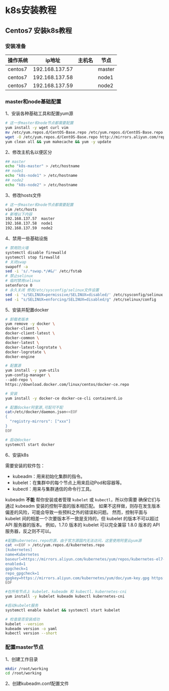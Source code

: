 # k8s安装教程

## Centos7 安装k8s教程

 ### 安装准备

| 操作系统 | ip地址         | 主机名 | 节点   |
| -------- | -------------- | ------ | ------ |
| centos7  | 192.168.137.57 |        | master |
| centos7  | 192.168.137.58 |        | node1  |
| centos7  | 192.168.137.59 |        | node2  |

### master和node基础配置

1、安装各种基础工具和配置yum源

```bash
# 这一步master和node节点都需要配置
yum install -y wget curl vim
mv /etc/yum.repos.d/CentOS-Base.repo /etc/yum.repos.d/CentOS-Base.repo.backup
wget -O /etc/yum.repos.d/CentOS-Base.repo http://mirrors.aliyun.com/repo/Centos-7.repo
yum clean all && yum makecache && yum -y update
```

2、修改主机名以便区分

```bash
## master
echo "k8s-master" > /etc/hostname
## node1
echo "k8s-node1" > /etc/hostname
## node2
echo "k8s-node2" > /etc/hostname
```

3、修改hosts文件

```bash
# 这一步master和node节点都需要配置
vim /etc/hosts
# 新增以下内容
192.168.137.57  master
192.168.137.58  node1
192.168.137.59  node2
```

4、禁用一些基础设施

```bash
# 禁用防火墙
systemctl disable firewalld
systemctl stop firewalld
# 关闭swap
swapoff -a
sed -i 's/.*swap.*/#&/' /etc/fstab
# 禁止selinux
# 临时禁用selinux
setenforce 0
# 永久关闭 修改/etc/sysconfig/selinux文件设置
sed -i 's/SELINUX=permissive/SELINUX=disabled/' /etc/sysconfig/selinux
sed -i "s/SELINUX=enforcing/SELINUX=disabled/g" /etc/selinux/config
```

5、安装并配置docker

```bash
# 卸载老版本
yum remove -y docker \
docker-client \
docker-client-latest \
docker-common \
docker-latest \
docker-latest-logrotate \
docker-logrotate \
docker-engine

# 配置源
yum install -y yum-utils                
yum-config-manager \
--add-repo \
https://download.docker.com/linux/centos/docker-ce.repo

# 安装
yum install -y docker-ce docker-ce-cli containerd.io

# 配置docker阿里源,可配可不配
cat>/etc/docker/daemon.json<<EOF
{
  "registry-mirrors": ["xxx"]
}
EOF

# 启动docker
systemctl start docker
```

6、安装k8s

需要安装的软件包：

* kubeadm：用来初始化集群的指令。
* kubelet：在集群中的每个节点上用来启动Pod和容器等。
* kubectl：用来与集群通信的命令行工具。

kubeadm **不能** 帮你安装或者管理 `kubelet` 或 `kubectl`，所以你需要 确保它们与通过 kubeadm 安装的控制平面的版本相匹配。 如果不这样做，则存在发生版本偏差的风险，可能会导致一些预料之外的错误和问题。 然而，控制平面与 kubelet 间的相差一个次要版本不一致是支持的，但 kubelet 的版本不可以超过 API 服务器的版本。 例如，1.7.0 版本的 kubelet 可以完全兼容 1.8.0 版本的 API 服务器，反之则不可以。

```bash
#配置kubernetes.repo的源，由于官方源国内无法访问，这里使用阿里云yum源
cat <<EOF > /etc/yum.repos.d/kubernetes.repo
[kubernetes]
name=Kubernetes
baseurl=https://mirrors.aliyun.com/kubernetes/yum/repos/kubernetes-el7-x86_64/
enabled=1
gpgcheck=1
repo_gpgcheck=1
gpgkey=https://mirrors.aliyun.com/kubernetes/yum/doc/yum-key.gpg https://mirrors.aliyun.com/kubernetes/yum/doc/rpm-package-key.gpg
EOF

#在所有节点上 kubelet、kubeadm 和 kubectl、kubernetes-cni
yum install -y kubelet kubeadm kubectl kubernetes-cni

#启动kubelet服务
systemctl enable kubelet && systemctl start kubelet

# 检查是否安装成功
kubelet --version
kubeadm version -o yaml
kubectl version --short
```



### 配置master节点

1、创建工作目录

```bash
mkdir /root/working
cd /root/working
```

2、创建kubeadm.conf配置文件



